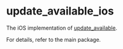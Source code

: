 # update_available_ios

The iOS implementation of [update_available](https://pub.dev/packages/update_available).

For details, refer to the main package.